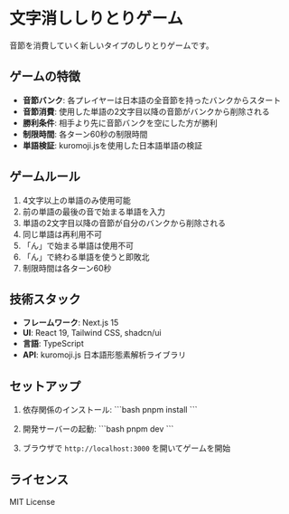 # 文字消ししりとりゲーム

音節を消費していく新しいタイプのしりとりゲームです。

## ゲームの特徴

- **音節バンク**: 各プレイヤーは日本語の全音節を持ったバンクからスタート
- **音節消費**: 使用した単語の2文字目以降の音節がバンクから削除される
- **勝利条件**: 相手より先に音節バンクを空にした方が勝利
- **制限時間**: 各ターン60秒の制限時間
- **単語検証**: kuromoji.jsを使用した日本語単語の検証

## ゲームルール

1. 4文字以上の単語のみ使用可能
2. 前の単語の最後の音で始まる単語を入力
3. 単語の2文字目以降の音節が自分のバンクから削除される
4. 同じ単語は再利用不可
5. 「ん」で始まる単語は使用不可
6. 「ん」で終わる単語を使うと即敗北
7. 制限時間は各ターン60秒

## 技術スタック

- **フレームワーク**: Next.js 15
- **UI**: React 19, Tailwind CSS, shadcn/ui
- **言語**: TypeScript
- **API**: kuromoji.js 日本語形態素解析ライブラリ

## セットアップ

1. 依存関係のインストール:
\`\`\`bash
pnpm install
\`\`\`

2. 開発サーバーの起動:
\`\`\`bash
pnpm dev
\`\`\`

3. ブラウザで `http://localhost:3000` を開いてゲームを開始

## ライセンス

MIT License
